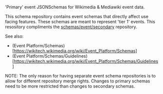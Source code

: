 'Primary' event JSONSchemas for Wikimedia & Mediawiki event data.

This schema repository contains event schemas that directly affect
use facing features.  These schemas are meant to represent 'tier 1' events.
This resository compliments the [schemas/event/secondary](https://gerrit.wikimedia.org/r/plugins/gitiles/schemas/event/secondary/+/master) repository.

See also:
- (Event Platform/Schemas)[https://wikitech.wikimedia.org/wiki/Event_Platform/Schemas]
- (Event Platform/Schemas/Guidelines)[https://wikitech.wikimedia.org/wiki/Event_Platform/Schemas/Guidelines]


NOTE: The only reason for having separate event schema repositories is to
allow for different repository merge rights.  Changes to primary schemas need
to be more restricted than changes to secondary schemas.
